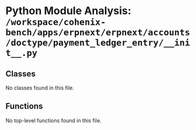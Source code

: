 # Python Module Analysis: `/workspace/cohenix-bench/apps/erpnext/erpnext/accounts/doctype/payment_ledger_entry/__init__.py`

## Classes

No classes found in this file.


## Functions

No top-level functions found in this file.
